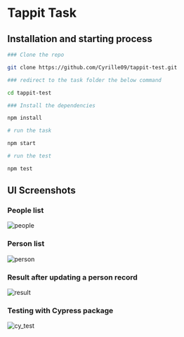 # Tappit Task

## Installation and starting process

```bash
### Clone the repo

git clone https://github.com/Cyrille09/tappit-test.git

### redirect to the task folder the below command

cd tappit-test

### Install the dependencies

npm install

# run the task

npm start

# run the test

npm test

```

## UI Screenshots

### People list

![people](https://user-images.githubusercontent.com/25312073/152716056-9057a8ba-a660-445c-ae70-bade0b0880dd.png)

### Person list

![person](https://user-images.githubusercontent.com/25312073/152716132-170fc5ac-ec67-4c48-ba19-8e5acc008ec3.png)

### Result after updating a person record

![result](https://user-images.githubusercontent.com/25312073/152716154-fab78e83-49de-4e93-8609-c4269d4594e0.png)

### Testing with Cypress package

![cy_test](https://user-images.githubusercontent.com/25312073/152895008-6f717f34-0c7b-4cc2-857f-5e9f806604f3.png)
